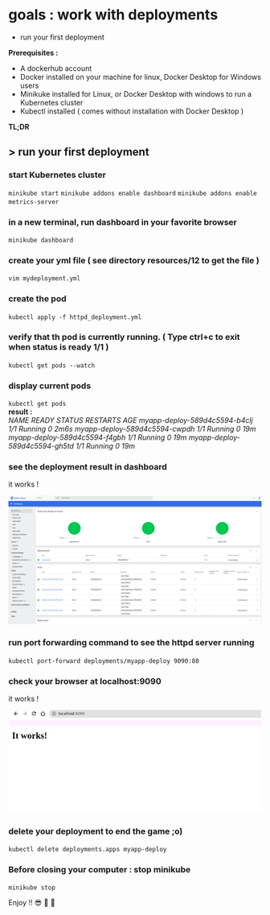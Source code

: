 # goals : work with deployments
- run your first deployment


**Prerequisites :**
- A dockerhub account
- Docker installed on your machine for linux, Docker Desktop for Windows users
- Minikuke installed for Linux, or Docker Desktop with windows to run a Kubernetes cluster
- Kubectl installed ( comes without installation with Docker Desktop )
      
**TL;DR**  

## > run your first deployment 

### start Kubernetes cluster 
`minikube start`
`minikube addons enable dashboard`
`minikube addons enable metrics-server`

### in a new terminal, run dashboard in your favorite browser 
`minikube dashboard`

### create your yml file ( see directory resources/12 to get the file )
`vim mydeployment.yml`

### create the pod
`kubectl apply -f httpd_deployment.yml`

### verify that th pod is currently running. ( Type ctrl+c to exit when status is ready 1/1 )
`kubectl get pods --watch`

### display current pods
`kubectl get pods`  
**result :**  
*NAME                            READY   STATUS    RESTARTS   AGE*
*myapp-deploy-589d4c5594-b4clj   1/1     Running   0          2m6s*
*myapp-deploy-589d4c5594-cwpdh   1/1     Running   0          19m*
*myapp-deploy-589d4c5594-f4gbh   1/1     Running   0          19m*
*myapp-deploy-589d4c5594-gh5td   1/1     Running   0          19m*

### see the deployment result in dashboard
it works !

![13_httpd_dashboard_deployment.png ](/resources/13_httpd_dashboard_deployment.png "13_httpd_dashboard_deployment")


### run port forwarding command to see the httpd server running
`kubectl port-forward deployments/myapp-deploy 9090:80`


### check your browser at localhost:9090
it works !

![13_httpd_running.png ](/resources/13_httpd_running.png "13_httpd_running")


### delete your deployment to end the game ;o)
`kubectl delete deployments.apps myapp-deploy `  

### Before closing your computer : stop minikube
`minikube stop`
 
Enjoy !! :sunglasses: :tropical_drink: :tropical_drink:

